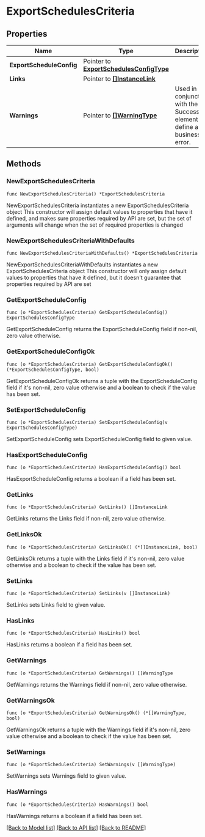 # ExportSchedulesCriteria

## Properties

Name | Type | Description | Notes
------------ | ------------- | ------------- | -------------
**ExportScheduleConfig** | Pointer to [**ExportSchedulesConfigType**](ExportSchedulesConfigType.md) |  | [optional] 
**Links** | Pointer to [**[]InstanceLink**](InstanceLink.md) |  | [optional] 
**Warnings** | Pointer to [**[]WarningType**](WarningType.md) | Used in conjunction with the Success element to define a business error. | [optional] 

## Methods

### NewExportSchedulesCriteria

`func NewExportSchedulesCriteria() *ExportSchedulesCriteria`

NewExportSchedulesCriteria instantiates a new ExportSchedulesCriteria object
This constructor will assign default values to properties that have it defined,
and makes sure properties required by API are set, but the set of arguments
will change when the set of required properties is changed

### NewExportSchedulesCriteriaWithDefaults

`func NewExportSchedulesCriteriaWithDefaults() *ExportSchedulesCriteria`

NewExportSchedulesCriteriaWithDefaults instantiates a new ExportSchedulesCriteria object
This constructor will only assign default values to properties that have it defined,
but it doesn't guarantee that properties required by API are set

### GetExportScheduleConfig

`func (o *ExportSchedulesCriteria) GetExportScheduleConfig() ExportSchedulesConfigType`

GetExportScheduleConfig returns the ExportScheduleConfig field if non-nil, zero value otherwise.

### GetExportScheduleConfigOk

`func (o *ExportSchedulesCriteria) GetExportScheduleConfigOk() (*ExportSchedulesConfigType, bool)`

GetExportScheduleConfigOk returns a tuple with the ExportScheduleConfig field if it's non-nil, zero value otherwise
and a boolean to check if the value has been set.

### SetExportScheduleConfig

`func (o *ExportSchedulesCriteria) SetExportScheduleConfig(v ExportSchedulesConfigType)`

SetExportScheduleConfig sets ExportScheduleConfig field to given value.

### HasExportScheduleConfig

`func (o *ExportSchedulesCriteria) HasExportScheduleConfig() bool`

HasExportScheduleConfig returns a boolean if a field has been set.

### GetLinks

`func (o *ExportSchedulesCriteria) GetLinks() []InstanceLink`

GetLinks returns the Links field if non-nil, zero value otherwise.

### GetLinksOk

`func (o *ExportSchedulesCriteria) GetLinksOk() (*[]InstanceLink, bool)`

GetLinksOk returns a tuple with the Links field if it's non-nil, zero value otherwise
and a boolean to check if the value has been set.

### SetLinks

`func (o *ExportSchedulesCriteria) SetLinks(v []InstanceLink)`

SetLinks sets Links field to given value.

### HasLinks

`func (o *ExportSchedulesCriteria) HasLinks() bool`

HasLinks returns a boolean if a field has been set.

### GetWarnings

`func (o *ExportSchedulesCriteria) GetWarnings() []WarningType`

GetWarnings returns the Warnings field if non-nil, zero value otherwise.

### GetWarningsOk

`func (o *ExportSchedulesCriteria) GetWarningsOk() (*[]WarningType, bool)`

GetWarningsOk returns a tuple with the Warnings field if it's non-nil, zero value otherwise
and a boolean to check if the value has been set.

### SetWarnings

`func (o *ExportSchedulesCriteria) SetWarnings(v []WarningType)`

SetWarnings sets Warnings field to given value.

### HasWarnings

`func (o *ExportSchedulesCriteria) HasWarnings() bool`

HasWarnings returns a boolean if a field has been set.


[[Back to Model list]](../README.md#documentation-for-models) [[Back to API list]](../README.md#documentation-for-api-endpoints) [[Back to README]](../README.md)


